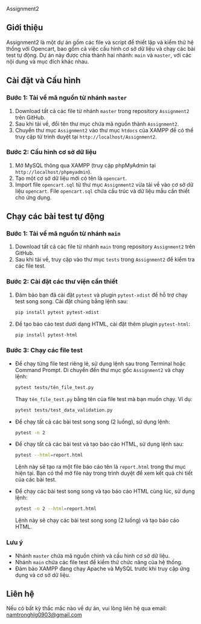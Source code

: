  Assignment2

## Giới thiệu
Assignment2 là một dự án gồm các file và script để thiết lập và kiểm thử hệ thống với Opencart, bao gồm cả việc cấu hình cơ sở dữ liệu và chạy các bài test tự động. Dự án này được chia thành hai nhánh: `main` và `master`, với các nội dung và mục đích khác nhau.

## Cài đặt và Cấu hình

### Bước 1: Tải về mã nguồn từ nhánh `master`
1. Download tất cả các file từ nhánh `master` trong repository `Assignment2` trên GitHub.
2. Sau khi tải về, đổi tên thư mục chứa mã nguồn thành `Assignment2`.
3. Chuyển thư mục `Assignment2` vào thư mục `htdocs` của XAMPP để có thể truy cập từ trình duyệt tại `http://localhost/Assignment2`.

### Bước 2: Cấu hình cơ sở dữ liệu
1. Mở MySQL thông qua XAMPP (truy cập phpMyAdmin tại `http://localhost/phpmyadmin`).
2. Tạo một cơ sở dữ liệu mới có tên là `opencart`.
3. Import file `opencart.sql` từ thư mục `Assignment2` vừa tải về vào cơ sở dữ liệu `opencart`. File `opencart.sql` chứa cấu trúc và dữ liệu mẫu cần thiết cho ứng dụng.

## Chạy các bài test tự động

### Bước 1: Tải về mã nguồn từ nhánh `main`
1. Download tất cả các file từ nhánh `main` trong repository `Assignment2` trên GitHub.
2. Sau khi tải về, truy cập vào thư mục `tests` trong `Assignment2` để kiểm tra các file test.

### Bước 2: Cài đặt các thư viện cần thiết
1. Đảm bảo bạn đã cài đặt `pytest` và plugin `pytest-xdist` để hỗ trợ chạy test song song. Cài đặt chúng bằng lệnh sau:

   ```bash
   pip install pytest pytest-xdist
   

2. Để tạo báo cáo test dưới dạng HTML, cài đặt thêm plugin `pytest-html`:

   ```bash
   pip install pytest-html
   ```

### Bước 3: Chạy các file test
- Để chạy từng file test riêng lẻ, sử dụng lệnh sau trong Terminal hoặc Command Prompt. Di chuyển đến thư mục gốc `Assignment2` và chạy lệnh:

   ```bash
   pytest tests/tên_file_test.py
   ```

   Thay `tên_file_test.py` bằng tên của file test mà bạn muốn chạy. Ví dụ:

   ```bash
   pytest tests/test_data_validation.py
   ```

- Để chạy tất cả các bài test song song (2 luồng), sử dụng lệnh:

   ```bash
   pytest -n 2
   ```

- Để chạy tất cả các bài test và tạo báo cáo HTML, sử dụng lệnh sau:

   ```bash
   pytest --html=report.html
   ```

   Lệnh này sẽ tạo ra một file báo cáo tên là `report.html` trong thư mục hiện tại. Bạn có thể mở file này trong trình duyệt để xem kết quả chi tiết của các bài test.

- Để chạy các bài test song song và tạo báo cáo HTML cùng lúc, sử dụng lệnh:

   ```bash
   pytest -n 2 --html=report.html
   ```

   Lệnh này sẽ chạy các bài test song song (2 luồng) và tạo báo cáo HTML.

### Lưu ý
- Nhánh `master` chứa mã nguồn chính và cấu hình cơ sở dữ liệu.
- Nhánh `main` chứa các file test để kiểm thử chức năng của hệ thống.
- Đảm bảo XAMPP đang chạy Apache và MySQL trước khi truy cập ứng dụng và cơ sở dữ liệu.

## Liên hệ
Nếu có bất kỳ thắc mắc nào về dự án, vui lòng liên hệ qua email: namtronghlg0903@gmail.com
```
